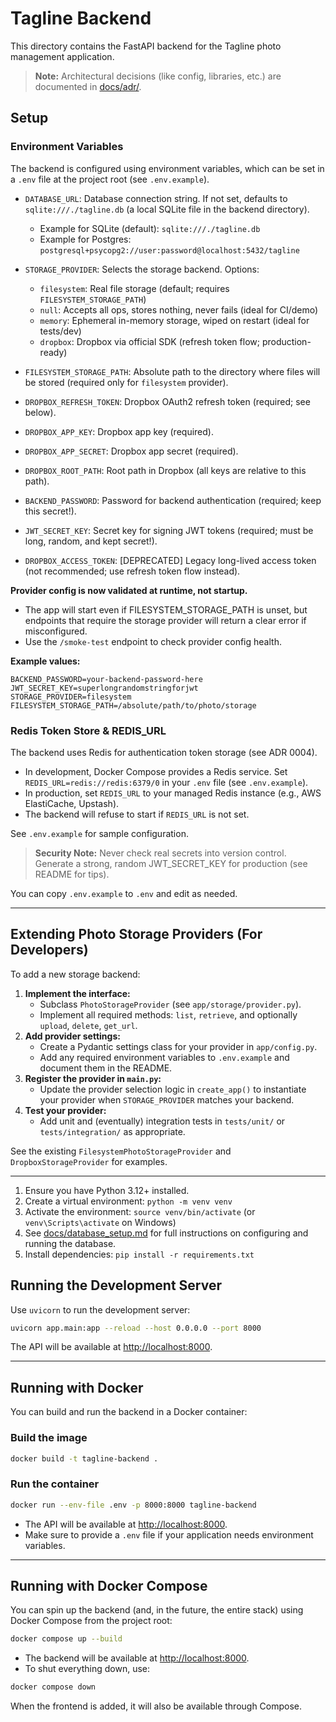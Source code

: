 # Tagline Backend

This directory contains the FastAPI backend for the Tagline photo management application.

> **Note:** Architectural decisions (like config, libraries, etc.) are documented in [docs/adr/](docs/adr/).

## Setup

### Environment Variables

The backend is configured using environment variables, which can be set in a `.env` file at the project root (see `.env.example`).

- `DATABASE_URL`: Database connection string. If not set, defaults to `sqlite:///./tagline.db` (a local SQLite file in the backend directory).
    - Example for SQLite (default): `sqlite:///./tagline.db`
    - Example for Postgres: `postgresql+psycopg2://user:password@localhost:5432/tagline`

- `STORAGE_PROVIDER`: Selects the storage backend. Options:
    - `filesystem`: Real file storage (default; requires `FILESYSTEM_STORAGE_PATH`)
    - `null`: Accepts all ops, stores nothing, never fails (ideal for CI/demo)
    - `memory`: Ephemeral in-memory storage, wiped on restart (ideal for tests/dev)
    - `dropbox`: Dropbox via official SDK (refresh token flow; production-ready)

- `FILESYSTEM_STORAGE_PATH`: Absolute path to the directory where files will be stored (required only for `filesystem` provider).
- `DROPBOX_REFRESH_TOKEN`: Dropbox OAuth2 refresh token (required; see below).
- `DROPBOX_APP_KEY`: Dropbox app key (required).
- `DROPBOX_APP_SECRET`: Dropbox app secret (required).
- `DROPBOX_ROOT_PATH`: Root path in Dropbox (all keys are relative to this path).
- `BACKEND_PASSWORD`: Password for backend authentication (required; keep this secret!).
- `JWT_SECRET_KEY`: Secret key for signing JWT tokens (required; must be long, random, and kept secret!).
- `DROPBOX_ACCESS_TOKEN`: [DEPRECATED] Legacy long-lived access token (not recommended; use refresh token flow instead).

**Provider config is now validated at runtime, not startup.**
- The app will start even if FILESYSTEM_STORAGE_PATH is unset, but endpoints that require the storage provider will return a clear error if misconfigured.
- Use the `/smoke-test` endpoint to check provider config health.

**Example values:**
```env
BACKEND_PASSWORD=your-backend-password-here
JWT_SECRET_KEY=superlongrandomstringforjwt
STORAGE_PROVIDER=filesystem
FILESYSTEM_STORAGE_PATH=/absolute/path/to/photo/storage
```

### Redis Token Store & REDIS_URL

The backend uses Redis for authentication token storage (see ADR 0004).

- In development, Docker Compose provides a Redis service. Set `REDIS_URL=redis://redis:6379/0` in your `.env` file (see `.env.example`).
- In production, set `REDIS_URL` to your managed Redis instance (e.g., AWS ElastiCache, Upstash).
- The backend will refuse to start if `REDIS_URL` is not set.

See `.env.example` for sample configuration.

> **Security Note:** Never check real secrets into version control. Generate a strong, random JWT_SECRET_KEY for production (see README for tips).

You can copy `.env.example` to `.env` and edit as needed.

---

## Extending Photo Storage Providers (For Developers)

To add a new storage backend:

1. **Implement the interface:**
   - Subclass `PhotoStorageProvider` (see `app/storage/provider.py`).
   - Implement all required methods: `list`, `retrieve`, and optionally `upload`, `delete`, `get_url`.
2. **Add provider settings:**
   - Create a Pydantic settings class for your provider in `app/config.py`.
   - Add any required environment variables to `.env.example` and document them in the README.
3. **Register the provider in `main.py`:**
   - Update the provider selection logic in `create_app()` to instantiate your provider when `STORAGE_PROVIDER` matches your backend.
4. **Test your provider:**
   - Add unit and (eventually) integration tests in `tests/unit/` or `tests/integration/` as appropriate.

See the existing `FilesystemPhotoStorageProvider` and `DropboxStorageProvider` for examples.

---

1.  Ensure you have Python 3.12+ installed.
2.  Create a virtual environment: `python -m venv venv`
3.  Activate the environment: `source venv/bin/activate` (or `venv\Scripts\activate` on Windows)
4.  See [docs/database_setup.md](docs/database_setup.md) for full instructions on configuring and running the database.
5.  Install dependencies: `pip install -r requirements.txt`

## Running the Development Server

Use `uvicorn` to run the development server:

```bash
uvicorn app.main:app --reload --host 0.0.0.0 --port 8000
```

The API will be available at [http://localhost:8000](http://localhost:8000).

---

## Running with Docker

You can build and run the backend in a Docker container:

### Build the image

```bash
docker build -t tagline-backend .
```

### Run the container

```bash
docker run --env-file .env -p 8000:8000 tagline-backend
```

- The API will be available at [http://localhost:8000](http://localhost:8000).
- Make sure to provide a `.env` file if your application needs environment variables.

---

## Running with Docker Compose

You can spin up the backend (and, in the future, the entire stack) using Docker Compose from the project root:

```bash
docker compose up --build
```

- The backend will be available at [http://localhost:8000](http://localhost:8000).
- To shut everything down, use:

```bash
docker compose down
```

When the frontend is added, it will also be available through Compose.
